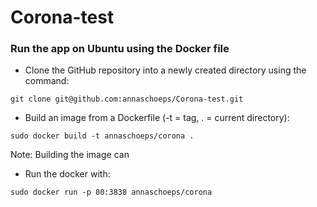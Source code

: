 # Corona-test



### Run the app on Ubuntu using the Docker file

- Clone the GitHub repository into a newly created directory using the command:
```
git clone git@github.com:annaschoeps/Corona-test.git
```

- Build an image from a Dockerfile (-t = tag, . = current directory):
```
sudo docker build -t annaschoeps/corona .
```
Note: Building the image can 


- Run the docker with:
```
sudo docker run -p 80:3838 annaschoeps/corona
```
